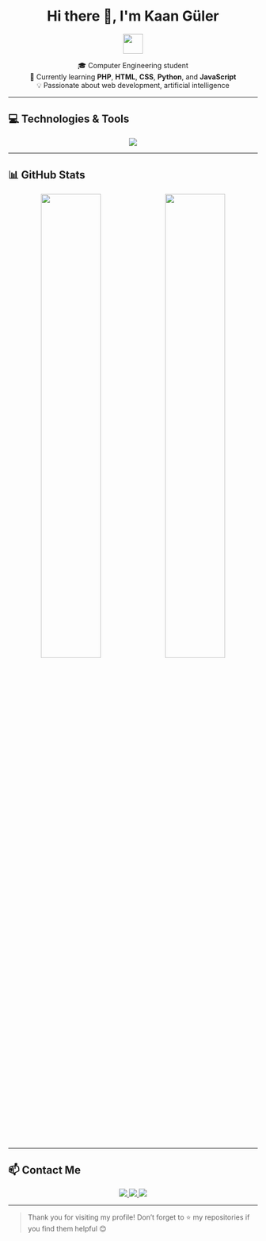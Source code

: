 <h1 align="center">Hi there 👋, I'm Kaan Güler</h1>

<p align="center">
  <img src="https://media.giphy.com/media/hvRJCLFzcasrR4ia7z/giphy.gif" width="40px">
</p>

<p align="center">
  🎓 Computer Engineering student <br>
  🌱 Currently learning <strong>PHP</strong>, <strong>HTML</strong>, <strong>CSS</strong>, <strong>Python</strong>, and <strong>JavaScript</strong> <br>
  💡 Passionate about web development, artificial intelligence<br>
</p>

---

## 💻 Technologies & Tools

<div align="center">
  <img src="https://skillicons.dev/icons?i=php,html,css,python,js,git,linux" />
</div>

---

## 📊 GitHub Stats

<div align="center">
  <img src="https://github-readme-stats.vercel.app/api?username=kaanGuler&show_icons=true&theme=radical" width="49%">
  <img src="https://github-readme-stats.vercel.app/api/top-langs/?username=kaanGuler&layout=compact&theme=radical" width="49%">
</div>

---

## 📫 Contact Me

<p align="center">
  <a href="mailto:kaangulerr4@gmail.com">
    <img src="https://img.shields.io/badge/Email-D14836?style=for-the-badge&logo=gmail&logoColor=white" />
  </a>
  <a href="https://linkedin.com/in/kaanguler" target="_blank">
    <img src="https://img.shields.io/badge/LinkedIn-0A66C2?style=for-the-badge&logo=linkedin&logoColor=white" />
  </a>
  <a href="https://kaanguler.dev" target="_blank">
    <img src="https://img.shields.io/badge/Website-000000?style=for-the-badge&logo=About.me&logoColor=white" />
  </a>
</p>

---

> Thank you for visiting my profile! Don’t forget to ⭐️ my repositories if you find them helpful 😊

